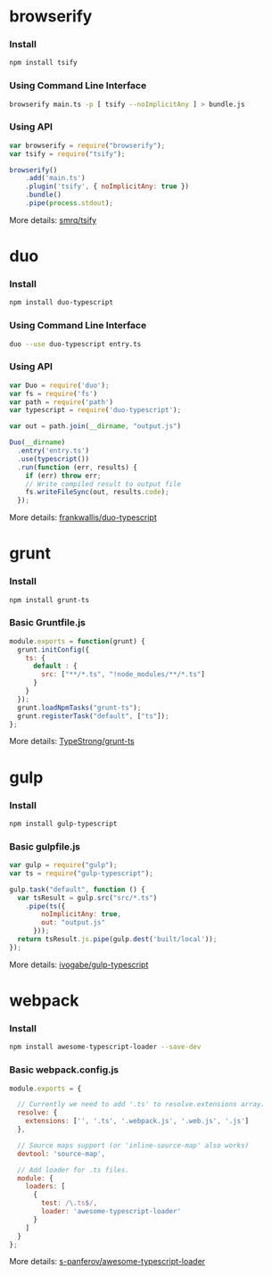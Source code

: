 # browserify

### Install
```sh
npm install tsify
```

### Using Command Line Interface

```sh
browserify main.ts -p [ tsify --noImplicitAny ] > bundle.js
```

### Using API

```javascript
var browserify = require("browserify");
var tsify = require("tsify");

browserify()
    .add('main.ts')
    .plugin('tsify', { noImplicitAny: true })
    .bundle()
    .pipe(process.stdout);
```

More details: [smrq/tsify](https://github.com/smrq/tsify)

# duo

### Install
```sh
npm install duo-typescript
```

### Using Command Line Interface

```sh
duo --use duo-typescript entry.ts
```

### Using API
```javascript
var Duo = require('duo');
var fs = require('fs')
var path = require('path')
var typescript = require('duo-typescript');

var out = path.join(__dirname, "output.js")

Duo(__dirname)
  .entry('entry.ts')
  .use(typescript())
  .run(function (err, results) {
    if (err) throw err;
    // Write compiled result to output file
    fs.writeFileSync(out, results.code);
  });
```
More details: [frankwallis/duo-typescript](https://github.com/frankwallis/duo-typescript)

# grunt

### Install

```sh
npm install grunt-ts
```

### Basic Gruntfile.js

````javascript
module.exports = function(grunt) {
  grunt.initConfig({
    ts: {
      default : {
        src: ["**/*.ts", "!node_modules/**/*.ts"]
      }
    }
  });
  grunt.loadNpmTasks("grunt-ts");
  grunt.registerTask("default", ["ts"]);
};
````

More details: [TypeStrong/grunt-ts](https://github.com/TypeStrong/grunt-ts)

# gulp

### Install
```sh
npm install gulp-typescript
```

### Basic gulpfile.js

```javascript
var gulp = require("gulp");
var ts = require("gulp-typescript");

gulp.task("default", function () {
  var tsResult = gulp.src("src/*.ts")
    .pipe(ts({
        noImplicitAny: true,
        out: "output.js"
      }));
  return tsResult.js.pipe(gulp.dest('built/local'));
});
```
More details: [ivogabe/gulp-typescript](https://github.com/ivogabe/gulp-typescript)

# webpack

### Install
```sh
npm install awesome-typescript-loader --save-dev
```

### Basic webpack.config.js
```javascript
module.exports = {

  // Currently we need to add '.ts' to resolve.extensions array.
  resolve: {
    extensions: ['', '.ts', '.webpack.js', '.web.js', '.js']
  },

  // Source maps support (or 'inline-source-map' also works)
  devtool: 'source-map',

  // Add loader for .ts files.
  module: {
    loaders: [
      {
        test: /\.ts$/,
        loader: 'awesome-typescript-loader'
      }
    ]
  }
};
```
More details: [s-panferov/awesome-typescript-loader](https://github.com/s-panferov/awesome-typescript-loader)
